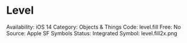 # Level

Availability: iOS 14
Category: Objects & Things
Code: level.fill
Free: No
Source: Apple SF Symbols
Status: Integrated
Symbol: level.fill2x.png